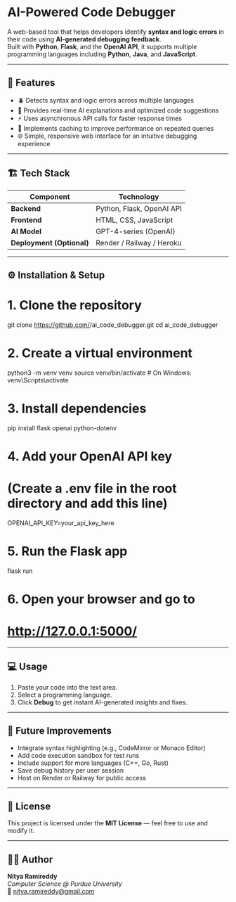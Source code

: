 # AI-Powered Code Debugger

A web-based tool that helps developers identify **syntax and logic errors** in their code using **AI-generated debugging feedback**.  
Built with **Python**, **Flask**, and the **OpenAI API**, it supports multiple programming languages including **Python**, **Java**, and **JavaScript**.

---

## 🚀 Features
- 🪲 Detects syntax and logic errors across multiple languages  
- 💬 Provides real-time AI explanations and optimized code suggestions  
- ⚡ Uses asynchronous API calls for faster response times  
- 💾 Implements caching to improve performance on repeated queries  
- 🌐 Simple, responsive web interface for an intuitive debugging experience  

---

## 🏗️ Tech Stack
| Component | Technology |
|------------|-------------|
| **Backend** | Python, Flask, OpenAI API |
| **Frontend** | HTML, CSS, JavaScript |
| **AI Model** | GPT-4-series (OpenAI) |
| **Deployment (Optional)** | Render / Railway / Heroku |

---

## ⚙️ Installation & Setup

# 1. Clone the repository
git clone https://github.com/<your-username>/ai_code_debugger.git
cd ai_code_debugger

# 2. Create a virtual environment
python3 -m venv venv
source venv/bin/activate     # On Windows: venv\Scripts\activate

# 3. Install dependencies
pip install flask openai python-dotenv

# 4. Add your OpenAI API key
# (Create a .env file in the root directory and add this line)
OPENAI_API_KEY=your_api_key_here

# 5. Run the Flask app
flask run

# 6. Open your browser and go to
# http://127.0.0.1:5000/

---

## 💻 Usage
1. Paste your code into the text area.  
2. Select a programming language.  
3. Click **Debug** to get instant AI-generated insights and fixes.  

---

## 🧠 Future Improvements
- Integrate syntax highlighting (e.g., CodeMirror or Monaco Editor)  
- Add code execution sandbox for test runs  
- Include support for more languages (C++, Go, Rust)  
- Save debug history per user session  
- Host on Render or Railway for public access  

---

## 📜 License
This project is licensed under the **MIT License** — feel free to use and modify it.

---

## 👩‍💻 Author
**Nitya Ramireddy**  
*Computer Science @ Purdue University*  
📧 nitya.ramireddy@gmail.com
